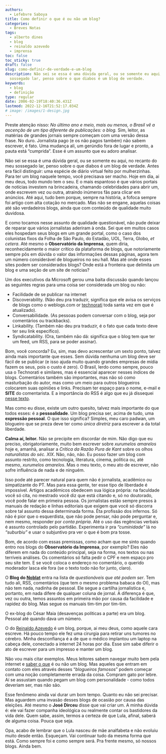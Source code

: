 ```yaml
---
authors:
  - Lefebvre Saboya
title: Como definir o que é ou não um blog?
categories:
  - Breves Notas
tags:
  - alberto dines
  - blog
  - reinaldo azevedo
  - imprensa
toc: false
toc_sticky: true
draft: false
slug: como-definir-de-verdade-e-um-blog
description: Não sei se essa é uma dúvida geral, ou se somente eu aqui, no recanto do meu
  sossegado lar, penso sobre o que diabos é um blog de verdade.
keywords:
  - blog
  - definição
type: regular
date: 2006-02-19T18:40:36.431Z
lastmod: 2022-12-16T21:52:17.034Z
# image: /images/1-design.jpg
---
```


Preste atenção nisso: *No último ano e meio, mais ou menos, o Brasil vê a ascenção de um tipo diferente de publicações: o blog.* Sim, leitor, as matérias de grandes jornais sempre começam com uma  versão dessa frase. No duro. Jornalista pago (e os não pagos também) não sabem escrever, é fato. Uma mudança ali, um gerúndio fora de lugar e  pronto, a pauta está “cumprida”. Esse é um assunto que eu adoro  analisar.

Não sei se essa é uma dúvida geral, ou se somente eu aqui, no recanto do meu sossegado lar, penso sobre o que diabos é um blog de verdade.  Antes era fácil distinguir: uma espécie de diário virtual feito por  mulherzinhas. Para ter um blog naquele tempo, você precisava ser macho.  Hoje em dia, ai meu deus, todo mundo tem o seu. E o mais espantoso é que vários portais de notícias investem na brincadeira, chamando  celebridades para abrir um, onde escrevem vez ou outra, atraindo  inúmeros fãs para clicar em anúncios. Até aqui, tudo bem porque, sempre  na história, a fofoca sempre foi artigo com alta cotação no mercado. Mas não se engane, aquelas coisas até são verdadeiros blogs, ainda que com  conteúdo de qualidade muito duvidosa.

E como tocamos nesse assunto de qualidade questionável, não pude  deixar de reparar que vários jornalistas aderiram à onda. Sei que em  muitos casos eles hospedam seus blogs em um grande portal, como o caso  dos colunistas fixos da Folha de São Paulo, do Estadão, UOL, Terra,  Globo, *et cetera*. Até mesmo o **Observatório da Imprensa**, quem diria, reconhecidamente o maior crítico da plataforma de blogs,  que notoriamente sempre pôs em dúvida o valor das informações dessas  páginas, agora tem um número considerável de blogueiros no seu hall. Mas até onde esses sites podem ser considerados blogs? Onde está a  fronteira que delimita um blog e uma seção de um site de notícias?

Um dos executivos da Microsoft gerou uma baita discussão quando  lançou as seguintes regras para uma coisa ser considerada um blog ou  não:

- Facilidade de se publicar na internet
- Discoverability. (Não deu pra traduzir, significa que ele avisa os serviços de blogs como o weblogs.com or [technorati](http://www.technorati.com/blogs/http://www.saboya.org) toda santa vez em que é atualizado).
- Conversabilidade. (As pessoas podem conversar com o blog, seja por comentários ou trackbacks).
- Linkability. (Também não deu pra traduzir, é o fato que cada texto deve ter seu link específico).
- Syndicatability. (Ora, também não dá: significa que o blog tem que ter um feed, um RSS, para se poder assinar).

Bom, você concorda? Eu, sim, mas devo acrescentar um sexto  ponto, talvez ainda mais importante que esses. Sem dúvida nenhuma um  blog deve ser fácil de se publicar (e isso ajuda muito quando grandes  empresas de mídia fazem os seus, pois o custo é zero). O Brasil, lerdo  como sempre, pouco usa o Technorati e similares, mas é essencial  aparecer nesses índices de blogs. Comentários também são importantes,  mas não só como masturbação do autor, mas como um meio para outros  blogueiros colocarem suas opiniões e links. Precisam ter espaço para o  nome, e-mail e **SITE** do comentarista. E a importância do RSS é algo que eu já dissequei [nesse texto](http://saboya.org/assine-o-blog/).

Mas como eu disse, existe um outro quesito, talvez mais importante do que todos esses: é a **pessoalidade**. Um blog precisa ser, acima de tudo, uma **expressão pessoal**. O que isso significa? Simples, meu caro padwan, um blogueiro que se preza deve ter como *única diretriz* para escrever a da total liberdade.

**Calma aí, leitor.** Não se precipite em discordar de mim. Não digo que eu preciso, obrigatoriamente, muito bem escrever sobre *xurumelos amarelos* hoje e, amanhã, analisar a *Crítica da Razão Pura de Kant* sobre os olhos *naturalistas do séc. XIX*. Não, não, não. Eu posso fazer um blog com assunto restrito, como tecnologia, literatura, cinema, política ou, até mesmo, *xurumelos amarelos*. Mas o meu texto, o meu ato de escrever, não sofre influência de nada e de ninguém.

Isso pode até parecer natural para quem não é jornalista, acadêmico  ou simpatizante do PT. Mas para essa gente, ter esse tipo de liberdade é impossível. Artigos acadêmicos obedecem sua lógica própria: na  faculdade você só cita, no mestrado você diz que está citando e, só no  doutorado, você pode falar em primeira pessoa. Os jornalistas estão  sempre presos à manuais de redação e linhas editoriais que exigem que  você só discorra sobre tal assunto dessa determinada forma. Êta  profissão dos infernos. Só não é pior que o esquerdista, que não pode  pensar, não pode perguntar e, nem mesmo, responder por *conta própria*. Até o uso das regências verbais é assunto controlado pelo partidão. Experimenta ir pra *“cuminidade”* lá no *“suburbiu”* e usar o subjuntivo pra ver o que é bom pra tosse.

Bom, de acordo com essas premissas, como acham que me sinto quando entro nos blogs do **Observatório da Imprensa**, por exemplo? Eles não diferem em nada do conteúdo principal, seja na  forma, nos textos ou nas terríveis análises. Os comentários só falta  pedir o CPF e nem espaço pro seu site tem. E se você coloca o endereço  no comentário, o querido moderador lasca ele fora (se o texto todo não  for junto, claro).

O **Blog do [Noblat](http://www.noblat.com.br)** entra na lista de *questionáveis que até podem ser*. Tem tudo ali, RSS, comentários (que tem o mesmo problema babaca do OI), mas não tem nada, nadinha de pessoal. Ele segue a cartilha jornalística e, portanto, em nada difere de qualquer coluna de jornal. A diferença é que, vez ou outra, temos assuntos em primeira mão por causa da  facilidade e rapidez do blog. Mas segue os manuais tim-tim por tim-tim.

O ex-blog do César Maia (desavenças políticas a parte) era um blog. Pessoal até quando dava um número.

O do [Reinaldo Azevedo](http://blogdoreinaldoazevedo.blogspot.com) é um blog, porque, ai meu deus, como aquele cara escreve. Há pouco  tempo ele fez uma cirurgia para retirar uns tumores no cérebro. Minha  desconfiança é a de que o médico implantou um laptop na cabeça dele,  conectado a internet 24 horas por dia. Esse sim sabe diferir o ato de  escrever para um impresso e manter um blog.

Não vou mais citar exemplos. Meus leitores sabem navegar muito bem pela internet e [saber o que](http://www.gardenal.org/inagaki/2006/07/blogo_logo_existo.html) é ou não um blog. Mas aqueles que entram em contato com eles através desses “*blogueiros famosos*” podem começar com uma noção completamente errada da coisa. Compram gato por lebre. Aí se assustam quando pegam um blog com personalidade - como todos deveriam ser, mas não são.

Esse fenômeno ainda vai durar um bom tempo. Quanto eu não sei  precisar. Mas aguardem uma invasão desses blogs de ocasião por causa das eleições. Até mesmo o **José Dirceu** disse que vai criar  um. A minha dúvida é: ele vai fazer companha ideológica ou realmente  contar os bastidores da vida dele. Quem sabe, assim, termos a certeza de que Lula, afinal, saberá de alguma coisa. Pouca que seja.

Opa, acabo de lembrar que o Lula nasceu de mãe analfabeta e não  evoluiu muito desde então. Esqueçam. Vai continuar tudo da mesma forma  que está. Como sempre foi e como sempre será. Pra frente mesmo, só  nossos blogs. Ainda bem.
